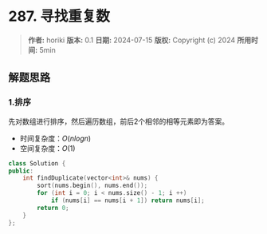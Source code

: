 # 287. 寻找重复数

> **作者:** horiki
> **版本:** 0.1
> **日期:** 2024-07-15
> **版权:** Copyright (c) 2024
> **所用时间:** 5min

## 解题思路
### 1.排序

先对数组进行排序，然后遍历数组，前后2个相邻的相等元素即为答案。

- 时间复杂度：$O(nlogn)$
- 空间复杂度：$O(1)$

```C++
class Solution {
public:
    int findDuplicate(vector<int>& nums) {
        sort(nums.begin(), nums.end());
        for (int i = 0; i < nums.size() - 1; i ++)
            if (nums[i] == nums[i + 1]) return nums[i];
        return 0;
    }
};
```